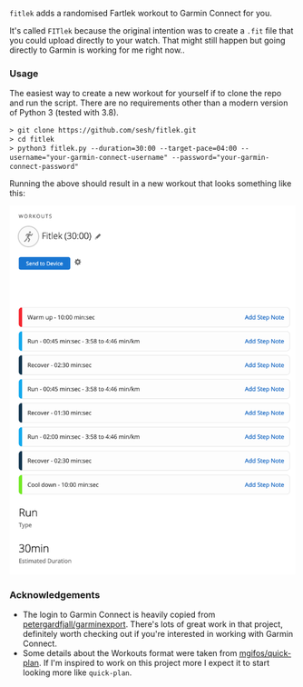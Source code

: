 `fitlek` adds a randomised Fartlek workout to Garmin Connect for you.

It's called `FITlek` because the original intention was to create a `.fit` file that you could upload directly to your watch. That might still happen but going directly to Garmin is working for me right now..


### Usage

The easiest way to create a new workout for yourself if to clone the repo and run the script. There are no requirements other than a modern version of Python 3 (tested with 3.8).

```
> git clone https://github.com/sesh/fitlek.git
> cd fitlek
> python3 fitlek.py --duration=30:00 --target-pace=04:00 --username="your-garmin-connect-username" --password="your-garmin-connect-password"
```

Running the above should result in a new workout that looks something like this:

![workout](images/workout.png)


### Acknowledgements

- The login to Garmin Connect is heavily copied from [petergardfjall/garminexport](https://github.com/petergardfjall/garminexport). There's lots of great work in that project, definitely worth checking out if you're interested in working with Garmin Connect.
- Some details about the Workouts format were taken from [mgifos/quick-plan](https://github.com/mgifos/quick-plan/). If I'm inspired to work on this project more I expect it to start looking more like `quick-plan`.

